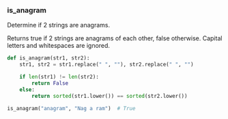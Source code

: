 ### is_anagram

Determine if 2 strings are anagrams.

Returns true if 2 strings are anagrams of each other, false otherwise.
Capital letters and whitespaces are ignored.

``` python
def is_anagram(str1, str2):
    str1, str2 = str1.replace(" ", ""), str2.replace(" ", "")

    if len(str1) != len(str2):
        return False
    else:
        return sorted(str1.lower()) == sorted(str2.lower())
```

``` python
is_anagram("anagram", "Nag a ram")  # True
```
